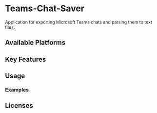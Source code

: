 # Teams-Chat-Saver
Application for exporting Microsoft Teams chats and parsing them to text files.

## Available Platforms

## Key Features

## Usage

### Examples

## Licenses

